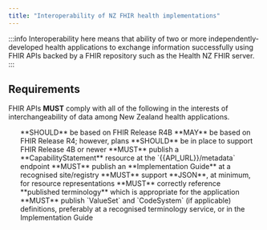 ```yaml
---
title: "Interoperability of NZ FHIR health implementations"
---
```


:::info
Interoperability here means that ability of two or more independently-developed health applications to exchange information successfully using FHIR APIs backed by a FHIR repository such as the Health NZ FHIR server.
:::

## Requirements

FHIR APIs **MUST** comply with all of the following in the interests of interchangeability of data among New Zealand health applications.

<ol>
<ApiStandard id="HNZAS_SHOULD_BASE_ON_FHIR_R4B" type="SHOULD" toolTip="FHIR APIs SHOULD be based on FHIR Release R4B." wrapper='li'>**SHOULD** be based on FHIR Release R4B</ApiStandard>
<ApiStandard id="HNZAS_MAY_BASE_ON_FHIR_R4" type="MAY" toolTip="FHIR APIs MAY be based on FHIR Release R4; however, plans SHOULD be in place to support FHIR Release 4B or newer." wrapper='li'>**MAY** be based on FHIR Release R4; however, plans **SHOULD** be in place to support FHIR Release 4B or newer</ApiStandard>
<ApiStandard id="HNZAS_MUST_PUBLISH_CAPABILITY_STATEMENT" type="MUST" toolTip="FHIR APIs MUST publish a CapabilityStatement resource at the {{API_URL}}/metadata endpoint." wrapper='li'>**MUST** publish a **CapabilityStatement** resource at the `{{API_URL}}/metadata` endpoint</ApiStandard>
<ApiStandard id="HNZAS_MUST_PUBLISH_IMPLEMENTATION_GUIDE" type="MUST" toolTip="FHIR APIs MUST publish an Implementation Guide at a recognised site/registry." wrapper='li'>**MUST** publish an **Implementation Guide** at a recognised site/registry</ApiStandard>
<ApiStandard id="HNZAS_MUST_SUPPORT_JSON" type="MUST" toolTip="FHIR APIs MUST support JSON, at minimum, for resource representations." wrapper='li'>**MUST** support **JSON**, at minimum, for resource representations</ApiStandard>
<ApiStandard id="HNZAS_MUST_REFERENCE_PUBLISHED_TERMINOLOGY" type="MUST" toolTip="FHIR APIs MUST correctly reference published terminology which is appropriate for the application." wrapper='li'>**MUST** correctly reference **published terminology** which is appropriate for the application</ApiStandard>
<ApiStandard id="HNZAS_MUST_PUBLISH_VALUESET_CODESYSTEM" type="MUST" toolTip="FHIR APIs MUST publish ValueSet and CodeSystem (if applicable) definitions, preferably at a recognised terminology service, or in the Implementation Guide." wrapper='li'>**MUST** publish `ValueSet` and `CodeSystem` (if applicable) definitions, preferably at a recognised terminology service, or in the Implementation Guide</ApiStandard>
</ol>
